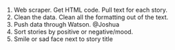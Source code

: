 1. Web scraper.
Get HTML code. Pull text for each story.
2. Clean the data.
Clean all the formatting out of the text.
3. Push data through Watson. @Joshua
4. Sort stories by positive or negative/mood.
5. Smile or sad face next to story title